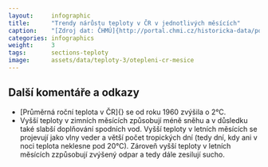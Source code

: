 ```yaml
---
layout:     infographic
title:      "Trendy nárůstu teploty v ČR v jednotlivých měsících"
caption:    "[Zdroj dat: ČHMÚ]{http://portal.chmi.cz/historicka-data/pocasi/uzemni-teploty}. Trendy v oteplování jednotlivých měsíců jsou různé. Nevětší nárůst teplot je v lednu, červenci a srpnu - tyto měsíce se or roku 1960 oteplily o více než 2.6°C    "
categories: infographics
weight:     3
tags:       sections-teploty
image:      assets/data/teploty-3/otepleni-cr-mesice
---
```


## Další komentáře a odkazy

* [Průměrná roční teplota v ČR]{} se od roku 1960 zvýšila o 2°C.
* Vyšší teploty v zimních měsících způsobují méně sněhu a v důsledku také slabší doplňování spodních vod. Vyšší teploty v letních měsících se projevují jako vlny veder a větší počet tropických dní (tedy dní, kdy ani v noci teplota neklesne pod 20°C). Zároveň vyšší teploty v letních měsících zzpůsobují zvýšený odpar a tedy dále zesilují sucho.
